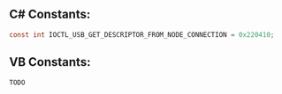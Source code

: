 
## C# Constants:
```cs
const int IOCTL_USB_GET_DESCRIPTOR_FROM_NODE_CONNECTION = 0x220410;
```

## VB Constants:
```cs
TODO
```
